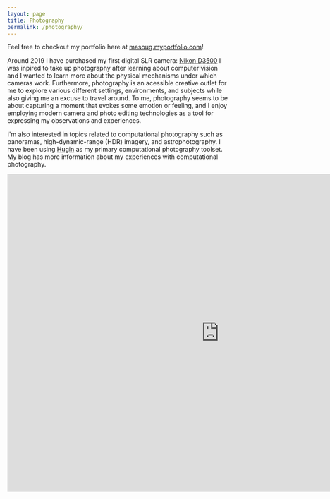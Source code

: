 ```yaml
---
layout: page
title: Photography
permalink: /photography/
---
```


Feel free to checkout my portfolio here at [masoug.myportfolio.com](https://masoug.myportfolio.com/)!

Around 2019 I have purchased my first digital SLR camera: [Nikon D3500](https://www.nikonusa.com/en/nikon-products/product/dslr-cameras/d3500.html) I was inpired to take up photography after learning about computer vision and I wanted to learn more about the physical mechanisms under which cameras work. Furthermore, photography is an acessible creative outlet for me to explore various different settings, environments, and subjects while also giving me an excuse to travel around. To me, photography seems to be about capturing a moment that evokes some emotion or feeling, and I enjoy employing modern camera and photo editing technologies as a tool for expressing my observations and experiences.

I'm also interested in topics related to computational photography such as panoramas, high-dynamic-range (HDR) imagery, and astrophotography. I have been using [Hugin](http://hugin.sourceforge.net/) as my primary computational photography toolset. My blog has more information about my experiences with computational photography.

<iframe width="960" height="720" src="https://gigapan.com/embeds/boohuCD_mbE/" frameborder="0" allowfullscreen webkitallowfullscreen mozallowfullscreen ></iframe>
